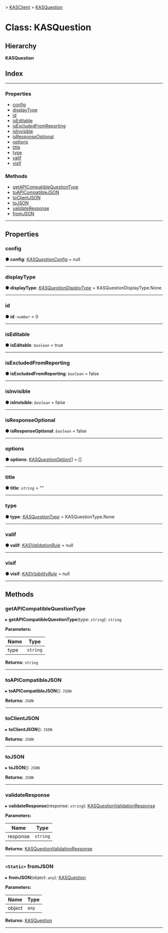 [](../README.md) > [KASClient](../modules/kasclient.md) > [KASQuestion](../classes/kasclient.kasquestion.md)

# Class: KASQuestion

## Hierarchy

**KASQuestion**

## Index

---

### Properties

* [config](kasclient.kasquestion.md#config)
* [displayType](kasclient.kasquestion.md#displaytype)
* [id](kasclient.kasquestion.md#id)
* [isEditable](kasclient.kasquestion.md#iseditable)
* [isExcludedFromReporting](kasclient.kasquestion.md#isexcludedfromreporting)
* [isInvisible](kasclient.kasquestion.md#isinvisible)
* [isResponseOptional](kasclient.kasquestion.md#isresponseoptional)
* [options](kasclient.kasquestion.md#options)
* [title](kasclient.kasquestion.md#title)
* [type](kasclient.kasquestion.md#type)
* [valif](kasclient.kasquestion.md#valif)
* [visif](kasclient.kasquestion.md#visif)

### Methods

* [getAPICompatibleQuestionType](kasclient.kasquestion.md#getapicompatiblequestiontype)
* [toAPICompatibleJSON](kasclient.kasquestion.md#toapicompatiblejson)
* [toClientJSON](kasclient.kasquestion.md#toclientjson)
* [toJSON](kasclient.kasquestion.md#tojson)
* [validateResponse](kasclient.kasquestion.md#validateresponse)
* [fromJSON](kasclient.kasquestion.md#fromjson)

---

## Properties

<a id="config"></a>

###  config

**● config**: *[KASQuestionConfig](kasclient.kasquestionconfig.md)* =  null

___
<a id="displaytype"></a>

###  displayType

**● displayType**: *[KASQuestionDisplayType](../enums/kasclient.kasquestiondisplaytype.md)* =  KASQuestionDisplayType.None

___
<a id="id"></a>

###  id

**● id**: *`number`* = 0

___
<a id="iseditable"></a>

###  isEditable

**● isEditable**: *`boolean`* = true

___
<a id="isexcludedfromreporting"></a>

###  isExcludedFromReporting

**● isExcludedFromReporting**: *`boolean`* = false

___
<a id="isinvisible"></a>

###  isInvisible

**● isInvisible**: *`boolean`* = false

___
<a id="isresponseoptional"></a>

###  isResponseOptional

**● isResponseOptional**: *`boolean`* = false

___
<a id="options"></a>

###  options

**● options**: *[KASQuestionOption](kasclient.kasquestionoption.md)[]* =  []

___
<a id="title"></a>

###  title

**● title**: *`string`* = ""

___
<a id="type"></a>

###  type

**● type**: *[KASQuestionType](../enums/kasclient.kasquestiontype.md)* =  KASQuestionType.None

___
<a id="valif"></a>

###  valif

**● valif**: *[KASValidationRule](kasclient.kasvalidationrule.md)* =  null

___
<a id="visif"></a>

###  visif

**● visif**: *[KASVisibilityRule](kasclient.kasvisibilityrule.md)* =  null

___

## Methods

<a id="getapicompatiblequestiontype"></a>

###  getAPICompatibleQuestionType

▸ **getAPICompatibleQuestionType**(type: *`string`*): `string`

**Parameters:**

| Name | Type |
| ------ | ------ |
| type | `string` |

**Returns:** `string`

___
<a id="toapicompatiblejson"></a>

###  toAPICompatibleJSON

▸ **toAPICompatibleJSON**(): `JSON`

**Returns:** `JSON`

___
<a id="toclientjson"></a>

###  toClientJSON

▸ **toClientJSON**(): `JSON`

**Returns:** `JSON`

___
<a id="tojson"></a>

###  toJSON

▸ **toJSON**(): `JSON`

**Returns:** `JSON`

___
<a id="validateresponse"></a>

###  validateResponse

▸ **validateResponse**(response: *`string`*): [KASQuestionValidationResponse](kasclient.kasquestionvalidationresponse.md)

**Parameters:**

| Name | Type |
| ------ | ------ |
| response | `string` |

**Returns:** [KASQuestionValidationResponse](kasclient.kasquestionvalidationresponse.md)

___
<a id="fromjson"></a>

### `<Static>` fromJSON

▸ **fromJSON**(object: *`any`*): [KASQuestion](kasclient.kasquestion.md)

**Parameters:**

| Name | Type |
| ------ | ------ |
| object | `any` |

**Returns:** [KASQuestion](kasclient.kasquestion.md)

___

